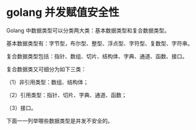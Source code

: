 # golang 并发赋值安全性
Golang 中数据类型可以分类两大类：基本数据类型和复合数据类型。

基本数据类型有：字节型，布尔型、整型、浮点型、字符型、复数型、字符串。

复合数据类型包括：指针、数组、切片、结构体、字典、通道、函数、接口。

复合数据类又可细分为如下三类：

（1）非引用类型：数组、结构体；

（2）引用类型：指针、切片、字典、通道、函数；

（3）接口。

下面一一列举哪些数据类型是并发不安全的。